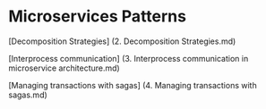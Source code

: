 # Microservices Patterns 

[Decomposition Strategies] (2. Decomposition Strategies.md)

[Interprocess communication] (3. Interprocess communication in microservice architecture.md)

[Managing transactions with sagas] (4. Managing transactions with sagas.md)













